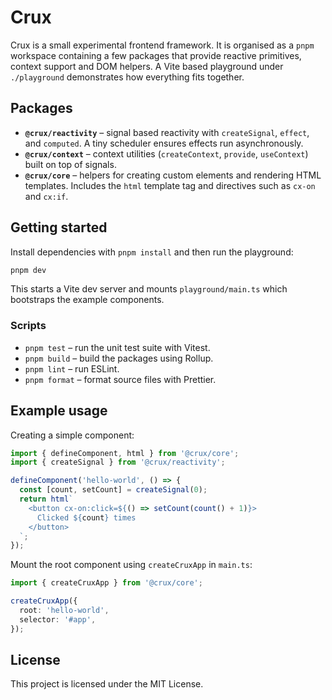 # Crux

Crux is a small experimental frontend framework.  It is organised as a `pnpm` workspace containing a few packages that provide reactive primitives, context support and DOM helpers.  A Vite based playground under `./playground` demonstrates how everything fits together.

## Packages

- **`@crux/reactivity`** – signal based reactivity with `createSignal`, `effect`, and `computed`.  A tiny scheduler ensures effects run asynchronously.
- **`@crux/context`** – context utilities (`createContext`, `provide`, `useContext`) built on top of signals.
- **`@crux/core`** – helpers for creating custom elements and rendering HTML templates.  Includes the `html` template tag and directives such as `cx-on` and `cx:if`.

## Getting started

Install dependencies with `pnpm install` and then run the playground:

```bash
pnpm dev
```

This starts a Vite dev server and mounts `playground/main.ts` which bootstraps the example components.

### Scripts

- `pnpm test` – run the unit test suite with Vitest.
- `pnpm build` – build the packages using Rollup.
- `pnpm lint` – run ESLint.
- `pnpm format` – format source files with Prettier.

## Example usage

Creating a simple component:

```ts
import { defineComponent, html } from '@crux/core';
import { createSignal } from '@crux/reactivity';

defineComponent('hello-world', () => {
  const [count, setCount] = createSignal(0);
  return html`
    <button cx-on:click=${() => setCount(count() + 1)}>
      Clicked ${count} times
    </button>
  `;
});
```

Mount the root component using `createCruxApp` in `main.ts`:

```ts
import { createCruxApp } from '@crux/core';

createCruxApp({
  root: 'hello-world',
  selector: '#app',
});
```

## License

This project is licensed under the MIT License.
